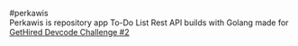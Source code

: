 #perkawis  
Perkawis is repository app To-Do List Rest API builds with Golang made for [GetHired Devcode Challenge #2](https://blog.gethired.id/devcode-challenge-2nd/)



